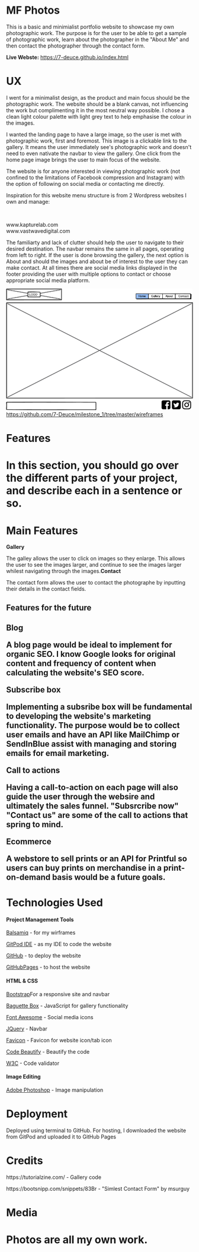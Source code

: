 <h1>MF Photos</h1>
<p>This is a basic and minimialist portfolio website to showcase my own photographic work. The purpose is for the user to be able to get a sample of photographic work, learn about the photographer in the "About Me" and then contact the photographer through the contact form. </p>
 
 **Live Webste:**
 https://7-deuce.github.io/index.html

<H1>UX</h1>

<p>I went for a minimalist design, as the product and main focus should be the photographic work. The website should be a blank canvas, not influencing the work but complimenting it in the most neutral way possible. I chose a clean light colour palette with light grey text to help emphasise the colour in the images. </P

<p>I wanted the landing page to have a large image, so the user is met with photographic work, first and foremost. This image is a clickable link to the gallery. It means the user immediately see's photographic work and doesn't need to even nativate the navbar to view the gallery. One click from the home page image brings the user to main focus of the website.</P>

The website is for anyone interested in viewing photographic work (not confined to the limitations of Facebook compression and Instagram) with the option of following on social media or contacting me directly. 

<p>Inspiration for this website menu structure is from 2 Wordpress websites I own and manage:</p>
<br><p>www.kapturelab.com</br>
www.vastwavedigital.com</p>

<P>The familiarty and lack of clutter should help the user to navigate to their desired destination. The navbar remains the same in all pages, operating from left to right. If the user is done browsing the gallery, the next option is About and should the images and about be of interest to the user they can make contact. At all times there are social media links displayed in the footer providing the user with multiple options to contact or choose appropriate social media platform. </p>

<img src="https://github.com/7-Deuce/milestone_1/blob/master/wireframes/home.png?raw=true"></img>
https://github.com/7-Deuce/milestone_1/tree/master/wireframes

<h1>Features<h1>
In this section, you should go over the different parts of your project, and describe each in a sentence or so.

<h1>Main Features</h1>

**Gallery**
<p>The galley allows the user to click on images so they enlarge. This allows the user to see the images larger, and continue to see the images larger whilest navigating through the images.</p?

**Contact**
<p>The contact form allows the user to contact the photographe by inputting their details in the contact fields.</p>

<h2>Features for the future<h2>
  
**Blog**  
<p>A blog page would be ideal to implement for organic SEO. I know Google looks for original content and frequency of content when calculating the website's SEO score.</p>

**Subscribe box**
<p>Implementing a subsribe box will be fundamental to developing the website's marketing functionality. The purpose would be to collect user emails and have an API like MailChimp or SendInBlue assist with managing and storing emails for email marketing.</p> 

**Call to actions**
<p>Having a call-to-action on each page will also guide the user through the websire and ultimately the sales funnel. "Subsrcribe now" "Contact us" are some of the call to actions that spring to mind.</p>

**Ecommerce**
<p>A webstore to sell prints or an API for Printful so users can buy prints on merchandise in a print-on-demand basis would be a future goals.</P>

<h1>Technologies Used</h1>

<h4>Project Management Tools</h4>
<p><a href="https://balsamiq.com/">Balsamiq</a> - for my wirframes</p>
<p><a href="https://www.gitpod.io/">GitPod IDE</a> - as my IDE to code the website</p>
<p><a href="https://github.com/">GitHub</a> - to deploy the website</p>
<p><a href="https://pages.github.com/">GitHubPages</a> - to host the website</p>

<h4>HTML & CSS</h4>
<p><a href="https://getbootstrap.com/">Bootstrap</a>For a responsive site and navbar</p>
<p><a href="https://cdnjs.com/libraries/baguettebox.js/">Baguette Box</a> - JavaScript for gallery functionality</p>
<p><a href="https://fontawesome.com/">Font Awesome</a> - Social media icons</p>
<p><a href="https://code.jquery.com/">JQuery</a> - Navbar</p>
<p><a href="https://favicon.io/">Favicon</a> - Favicon for website icon/tab icon </p>
<p><a href="https://codebeautify.org/">Code Beautify</a> - Beautify the code </p>
<p><a href="https://jigsaw.w3.org/">W3C</a> - Code validator</p>

<h4>Image Editing</h4>
<p><a href="https://www.adobe.com/products/photoshop/free-trial-download.html">Adobe Photoshop</a> - Image manipulation</p>


<h1>Deployment</h1>
Deployed using terminal to GitHub. For hosting, I downloaded the website from GitPod and uploaded it to GitHub Pages

<h1>Credits</h1>
<p>https://tutorialzine.com/ - Gallery code</p>
<p>https://bootsnipp.com/snippets/83Br - "Simlest Contact Form" by msurguy</p>

<h1>Media<h1/>
<p>Photos are all my own work.</p>
